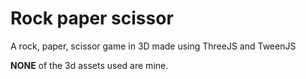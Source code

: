 # Rock paper scissor
A rock, paper, scissor game in 3D made using ThreeJS and TweenJS

**NONE** of the 3d assets used are mine.
